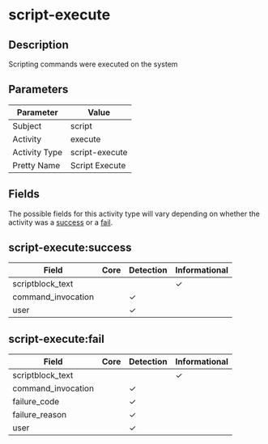 script-execute
==============

Description
-----------
Scripting commands were executed on the system

Parameters
----------
| Parameter     | Value          |
| ------------- | -------------- |
| Subject       | script         |
| Activity      | execute        |
| Activity Type | script-execute |
| Pretty Name   | Script Execute |


Fields
------

The possible fields for this activity type will vary depending on whether the activity was a [success](#script-executesuccess) or a [fail](#script-executefail).


script-execute:success
----------------------

| Field              | Core | Detection | Informational |
| ------------------ | ---- | --------- | ------------- |
| scriptblock_text   |      |           | &#10003;      |
| command_invocation |      | &#10003;  |               |
| user               |      | &#10003;  |               |

script-execute:fail
-------------------

| Field              | Core | Detection | Informational |
| ------------------ | ---- | --------- | ------------- |
| scriptblock_text   |      |           | &#10003;      |
| command_invocation |      | &#10003;  |               |
| failure_code       |      | &#10003;  |               |
| failure_reason     |      | &#10003;  |               |
| user               |      | &#10003;  |               |